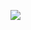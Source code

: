 <p> 
    <img src="https://readme-typing-svg.herokuapp.com?font=Poppins&size=24&color=add8e6&center=true&vCenter=true&lines=Olá+,+essa+é+minha+calculadora+&#128075;;Feita em HTML, CSS e JavaScript :)"(https://git.io/typing-svg>
 </p>
